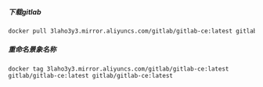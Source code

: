 ##### 下载gitlab

```bash
docker pull 3laho3y3.mirror.aliyuncs.com/gitlab/gitlab-ce:latest gitlab/gitlab-ce:latest
```

##### 重命名景象名称

```
docker tag 3laho3y3.mirror.aliyuncs.com/gitlab/gitlab-ce:latest gitlab/gitlab-ce:latest gitlab/gitlab-ce:latest
```

